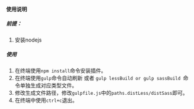 #### 使用说明

##### 前提：
1. 安装nodejs

##### 使用
1. 在终端使用`npm install`命令安装插件。
2. 在终端使用`gulp`命令自动刷新 或者 `gulp lessBuild or gulp sassBuild `命令单独生成对应类型文件。
3. 修改生成文件路径，修改`gulpfile.js`中的`paths.distLess/distSass`即可。
4. 在终端中使用`ctrl+c`退出。